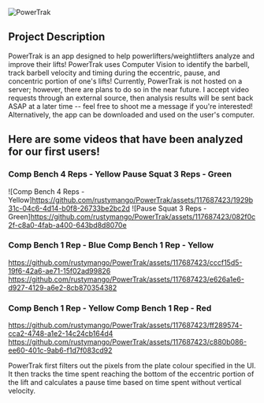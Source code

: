 ![PowerTrak](https://github.com/rustymango/PowerTrak/assets/117687423/b49392f7-37b0-4a7c-bc71-41dafc583919)
## Project Description
PowerTrak is an app designed to help powerlifters/weightlifters analyze and improve their lifts! PowerTrak uses Computer Vision to identify the barbell, track barbell velocity and timing during the eccentric, pause, and concentric portion of one's lifts! Currently, PowerTrak is not hosted on a server; however, there are plans to do so in the near future. I accept video requests through an external source, then analysis results will be sent back ASAP at a later time -- feel free to shoot me a message if you're interested! Alternatively, the app can be downloaded and used on the user's computer.

## Here are some videos that have been analyzed for our first users!

### Comp Bench 4 Reps - Yellow                     Pause Squat 3 Reps - Green
![Comp Bench 4 Reps - Yellow]https://github.com/rustymango/PowerTrak/assets/117687423/1929b31c-04c6-4d14-b0f8-26733be2bc2d ![Pause Squat 3 Reps - Green]https://github.com/rustymango/PowerTrak/assets/117687423/082f0c2f-c8a0-4fab-a400-643bd8d8070e

### Comp Bench 1 Rep - Blue                        Comp Bench 1 Rep - Yellow
https://github.com/rustymango/PowerTrak/assets/117687423/cccf15d5-19f6-42a6-ae71-15f02ad99826
https://github.com/rustymango/PowerTrak/assets/117687423/e626a1e6-d927-4129-a6e2-8cb870354382

### Comp Bench 1 Rep - Yellow                      Comp Bench 1 Rep - Red
https://github.com/rustymango/PowerTrak/assets/117687423/ff289574-cca2-4748-a1e2-14c24cb164d4
https://github.com/rustymango/PowerTrak/assets/117687423/c880b086-ee60-401c-9ab6-f1d7f083cd92

PowerTrak first filters out the pixels from the plate colour specified in the UI. It then tracks the time spent reaching the bottom of the eccentric portion of the lift and calculates a pause time based on time spent without vertical velocity.
